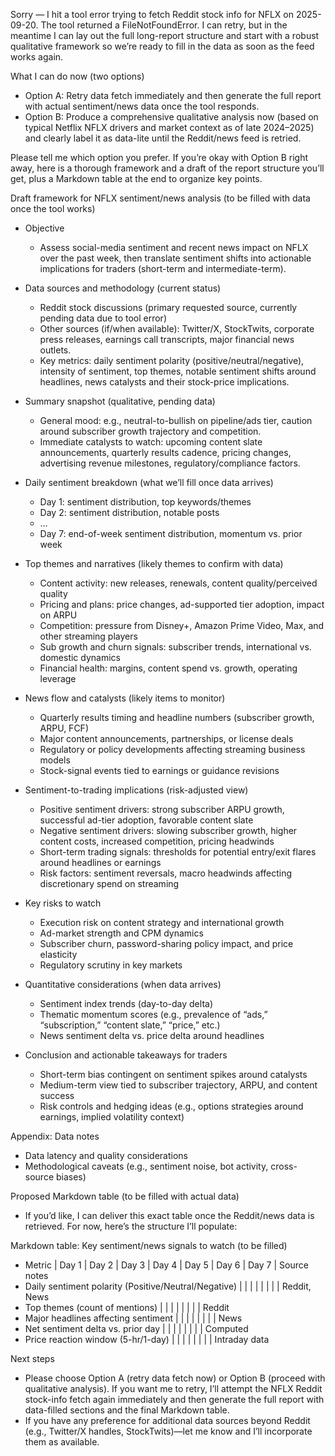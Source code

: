 Sorry — I hit a tool error trying to fetch Reddit stock info for NFLX on 2025-09-20. The tool returned a FileNotFoundError. I can retry, but in the meantime I can lay out the full long-report structure and start with a robust qualitative framework so we’re ready to fill in the data as soon as the feed works again.

What I can do now (two options)
- Option A: Retry data fetch immediately and then generate the full report with actual sentiment/news data once the tool responds.
- Option B: Produce a comprehensive qualitative analysis now (based on typical Netflix NFLX drivers and market context as of late 2024–2025) and clearly label it as data-lite until the Reddit/news feed is retried.

Please tell me which option you prefer. If you’re okay with Option B right away, here is a thorough framework and a draft of the report structure you’ll get, plus a Markdown table at the end to organize key points.

Draft framework for NFLX sentiment/news analysis (to be filled with data once the tool works)
- Objective
  - Assess social-media sentiment and recent news impact on NFLX over the past week, then translate sentiment shifts into actionable implications for traders (short-term and intermediate-term).

- Data sources and methodology (current status)
  - Reddit stock discussions (primary requested source, currently pending data due to tool error)
  - Other sources (if/when available): Twitter/X, StockTwits, corporate press releases, earnings call transcripts, major financial news outlets.
  - Key metrics: daily sentiment polarity (positive/neutral/negative), intensity of sentiment, top themes, notable sentiment shifts around headlines, news catalysts and their stock-price implications.

- Summary snapshot (qualitative, pending data)
  - General mood: e.g., neutral-to-bullish on pipeline/ads tier, caution around subscriber growth trajectory and competition.
  - Immediate catalysts to watch: upcoming content slate announcements, quarterly results cadence, pricing changes, advertising revenue milestones, regulatory/compliance factors.

- Daily sentiment breakdown (what we’ll fill once data arrives)
  - Day 1: sentiment distribution, top keywords/themes
  - Day 2: sentiment distribution, notable posts
  - …
  - Day 7: end-of-week sentiment distribution, momentum vs. prior week

- Top themes and narratives (likely themes to confirm with data)
  - Content activity: new releases, renewals, content quality/perceived quality
  - Pricing and plans: price changes, ad-supported tier adoption, impact on ARPU
  - Competition: pressure from Disney+, Amazon Prime Video, Max, and other streaming players
  - Sub growth and churn signals: subscriber trends, international vs. domestic dynamics
  - Financial health: margins, content spend vs. growth, operating leverage

- News flow and catalysts (likely items to monitor)
  - Quarterly results timing and headline numbers (subscriber growth, ARPU, FCF)
  - Major content announcements, partnerships, or license deals
  - Regulatory or policy developments affecting streaming business models
  - Stock-signal events tied to earnings or guidance revisions

- Sentiment-to-trading implications (risk-adjusted view)
  - Positive sentiment drivers: strong subscriber ARPU growth, successful ad-tier adoption, favorable content slate
  - Negative sentiment drivers: slowing subscriber growth, higher content costs, increased competition, pricing headwinds
  - Short-term trading signals: thresholds for potential entry/exit flares around headlines or earnings
  - Risk factors: sentiment reversals, macro headwinds affecting discretionary spend on streaming

- Key risks to watch
  - Execution risk on content strategy and international growth
  - Ad-market strength and CPM dynamics
  - Subscriber churn, password-sharing policy impact, and price elasticity
  - Regulatory scrutiny in key markets

- Quantitative considerations (when data arrives)
  - Sentiment index trends (day-to-day delta)
  - Thematic momentum scores (e.g., prevalence of “ads,” “subscription,” “content slate,” “price,” etc.)
  - News sentiment delta vs. price delta around headlines

- Conclusion and actionable takeaways for traders
  - Short-term bias contingent on sentiment spikes around catalysts
  - Medium-term view tied to subscriber trajectory, ARPU, and content success
  - Risk controls and hedging ideas (e.g., options strategies around earnings, implied volatility context)

Appendix: Data notes
- Data latency and quality considerations
- Methodological caveats (e.g., sentiment noise, bot activity, cross-source biases)

Proposed Markdown table (to be filled with actual data)
- If you’d like, I can deliver this exact table once the Reddit/news data is retrieved. For now, here’s the structure I’ll populate:

Markdown table: Key sentiment/news signals to watch (to be filled)
- Metric | Day 1 | Day 2 | Day 3 | Day 4 | Day 5 | Day 6 | Day 7 | Source notes
- Daily sentiment polarity (Positive/Neutral/Negative) |  |  |  |  |  |  |  | Reddit, News
- Top themes (count of mentions) |  |  |  |  |  |  |  | Reddit
- Major headlines affecting sentiment |  |  |  |  |  |  |  | News
- Net sentiment delta vs. prior day |  |  |  |  |  |  |  | Computed
- Price reaction window (5-hr/1-day) |  |  |  |  |  |  |  | Intraday data

Next steps
- Please choose Option A (retry data fetch now) or Option B (proceed with qualitative analysis). If you want me to retry, I’ll attempt the NFLX Reddit stock-info fetch again immediately and then generate the full report with data-filled sections and the final Markdown table.
- If you have any preference for additional data sources beyond Reddit (e.g., Twitter/X handles, StockTwits)—let me know and I’ll incorporate them as available.